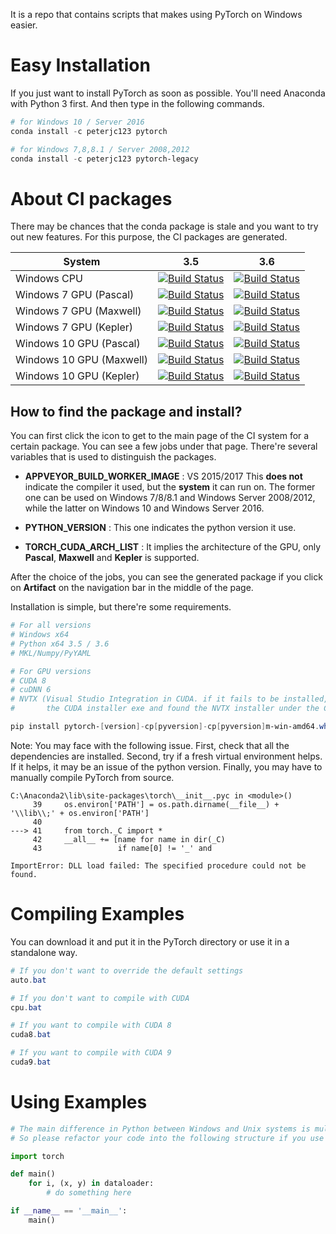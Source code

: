 It is a repo that contains scripts that makes using PyTorch on Windows easier.

# Easy Installation
If you just want to install PyTorch as soon as possible.
You'll need Anaconda with Python 3 first. And then type in the following commands.
```Powershell
# for Windows 10 / Server 2016
conda install -c peterjc123 pytorch

# for Windows 7,8,8.1 / Server 2008,2012
conda install -c peterjc123 pytorch-legacy
```

# About CI packages

There may be chances that the conda package is stale and you want to try out new features. For this purpose, the CI packages are generated. 

| System                   | 3.5                                      | 3.6                                      |
| ------------------------ | ---------------------------------------- | ---------------------------------------- |
| Windows CPU              | [![Build Status](http://appveyor-badge.azurewebsites.net/repos/peterjc123/pytorch/branch/windows-full/2)](https://ci.appveyor.com/project/peterjc123/pytorch/branch/windows-full) | [![Build Status](http://appveyor-badge.azurewebsites.net/repos/peterjc123/pytorch/branch/windows-full/1)](https://ci.appveyor.com/project/peterjc123/pytorch/branch/windows-full) |
| Windows 7 GPU (Pascal)   | [![Build Status](http://appveyor-badge.azurewebsites.net/repos/peterjc123/pytorch-elheu/branch/windows-full/8)](https://ci.appveyor.com/project/peterjc123/pytorch-elheu/branch/windows-full) | [![Build Status](http://appveyor-badge.azurewebsites.net/repos/peterjc123/pytorch-elheu/branch/windows-full/7)](https://ci.appveyor.com/project/peterjc123/pytorch-elheu/branch/windows-full) |
| Windows 7 GPU (Maxwell)  | [![Build Status](http://appveyor-badge.azurewebsites.net/repos/peterjc123/pytorch-elheu/branch/windows-full/4)](https://ci.appveyor.com/project/peterjc123/pytorch-elheu/branch/windows-full) | [![Build Status](http://appveyor-badge.azurewebsites.net/repos/peterjc123/pytorch-elheu/branch/windows-full/3)](https://ci.appveyor.com/project/peterjc123/pytorch-elheu/branch/windows-full) |
| Windows 7 GPU (Kepler)   | [![Build Status](http://appveyor-badge.azurewebsites.net/repos/peterjc123/pytorch-elheu/branch/windows-full/12)](https://ci.appveyor.com/project/peterjc123/pytorch-elheu/branch/windows-full) | [![Build Status](http://appveyor-badge.azurewebsites.net/repos/peterjc123/pytorch-elheu/branch/windows-full/11)](https://ci.appveyor.com/project/peterjc123/pytorch-elheu/branch/windows-full) |
| Windows 10 GPU (Pascal)  | [![Build Status](http://appveyor-badge.azurewebsites.net/repos/peterjc123/pytorch-elheu/branch/windows-full/6)](https://ci.appveyor.com/project/peterjc123/pytorch-elheu/branch/windows-full) | [![Build Status](http://appveyor-badge.azurewebsites.net/repos/peterjc123/pytorch-elheu/branch/windows-full/5)](https://ci.appveyor.com/project/peterjc123/pytorch-elheu/branch/windows-full) |
| Windows 10 GPU (Maxwell) | [![Build Status](http://appveyor-badge.azurewebsites.net/repos/peterjc123/pytorch-elheu/branch/windows-full/2)](https://ci.appveyor.com/project/peterjc123/pytorch-elheu/branch/windows-full) | [![Build Status](http://appveyor-badge.azurewebsites.net/repos/peterjc123/pytorch-elheu/branch/windows-full/1)](https://ci.appveyor.com/project/peterjc123/pytorch-elheu/branch/windows-full) |
| Windows 10 GPU (Kepler)  | [![Build Status](http://appveyor-badge.azurewebsites.net/repos/peterjc123/pytorch-elheu/branch/windows-full/10)](https://ci.appveyor.com/project/peterjc123/pytorch-elheu/branch/windows-full) | [![Build Status](http://appveyor-badge.azurewebsites.net/repos/peterjc123/pytorch-elheu/branch/windows-full/9)](https://ci.appveyor.com/project/peterjc123/pytorch-elheu/branch/windows-full) |

## How to find the package and install?

You can first click the icon to get to the main page of the CI system for a certain package. You can see a few jobs under that page. There're several variables that is used to distinguish the packages.

- **APPVEYOR\_BUILD\_WORKER_IMAGE** : VS 2015/2017 This **does not** indicate the compiler it used, but the **system** it can run on. The former one can be used on Windows 7/8/8.1 and Windows Server 2008/2012, while the latter on Windows 10 and Windows Server 2016.


- **PYTHON_VERSION** : This one indicates the python version it use. 


- **TORCH\_CUDA\_ARCH\_LIST** : It implies the architecture of the GPU, only **Pascal**, **Maxwell** and **Kepler** is supported.

After the choice of the jobs, you can see the generated package if you click on **Artifact** on the navigation bar in the middle of the page.

Installation is simple, but there're some requirements.

```powershell
# For all versions
# Windows x64
# Python x64 3.5 / 3.6
# MKL/Numpy/PyYAML

# For GPU versions
# CUDA 8
# cuDNN 6
# NVTX (Visual Studio Integration in CUDA. if it fails to be installed, you can extract
#       the CUDA installer exe and found the NVTX installer under the CUDAVisualStudioIntegration)

pip install pytorch-[version]-cp[pyversion]-cp[pyversion]m-win-amd64.whl
```

Note: You may face with the following issue. First, check that all the dependencies are installed. Second, try if a fresh virtual environment helps. If it helps, it may be an issue of the python version. Finally, you may have to manually compile PyTorch from source.

```pytb
C:\Anaconda2\lib\site-packages\torch\__init__.pyc in <module>()
     39     os.environ['PATH'] = os.path.dirname(__file__) + '\\lib\\;' + os.environ['PATH']
     40
---> 41     from torch._C import *
     42     __all__ += [name for name in dir(_C)
     43                 if name[0] != '_' and

ImportError: DLL load failed: The specified procedure could not be found.
```

# Compiling Examples
You can download it and put it in the PyTorch directory or use it in a standalone way.
```Powershell
# If you don't want to override the default settings
auto.bat

# If you don't want to compile with CUDA
cpu.bat

# If you want to compile with CUDA 8
cuda8.bat

# If you want to compile with CUDA 9
cuda9.bat

```

# Using Examples
```Python
# The main difference in Python between Windows and Unix systems is multiprocessing
# So please refactor your code into the following structure if you use DataLoader

import torch

def main()
    for i, (x, y) in dataloader:
        # do something here

if __name__ == '__main__':
    main()
```